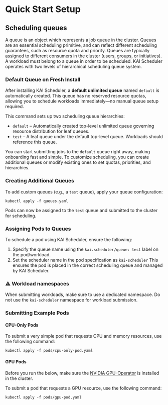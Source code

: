 # Quick Start Setup

## Scheduling queues
A queue is an object which represents a job queue in the cluster. Queues are an essential scheduling primitive, and can reflect different scheduling guarantees, such as resource quota and priority. 
Queues are typically assigned to different consumers in the cluster (users, groups, or initiatives). A workload must belong to a queue in order to be scheduled.
KAI Scheduler operates with two levels of hierarchical scheduling queue system.

### Default Queue on Fresh Install

After installing KAI Scheduler, a **default unlimited queue** named `default` is automatically created. This queue has no reserved resource quotas, allowing you to schedule workloads immediately—no manual queue setup required.

This command sets up two scheduling queue hierarchies:
* `default` – Automatically created top-level unlimited queue governing resource distribution for leaf queues.
* `test` – A leaf queue under the default top-level queue. Workloads should reference this queue.

You can start submitting jobs to the `default` queue right away, making onboarding fast and simple. To customize scheduling, you can create additional queues or modify existing ones to set quotas, priorities, and hierarchies.

### Creating Additional Queues

To add custom queues (e.g., a `test` queue), apply your queue configuration:
```
kubectl apply -f queues.yaml
```
Pods can now be assigned to the `test` queue and submitted to the cluster for scheduling.

### Assigning Pods to Queues
To schedule a pod using KAI Scheduler, ensure the following:
1. Specify the queue name using the `kai.scheduler/queue: test` label on the pod/workload.
2. Set the scheduler name in the pod specification as `kai-scheduler`
This ensures the pod is placed in the correct scheduling queue and managed by KAI Scheduler.

### ⚠️ Workload namespaces
When submitting workloads, make sure to use a dedicated namespace. Do not use the `kai-scheduler` namespace for workload submission.

### Submitting Example Pods
#### CPU-Only Pods
To submit a very simple pod that requests CPU and memory resources, use the following command:
```
kubectl apply -f pods/cpu-only-pod.yaml
```

#### GPU Pods
Before you run the below, make sure the [NVIDIA GPU-Operator](https://github.com/NVIDIA/gpu-operator) is installed in the cluster.

To submit a pod that requests a GPU resource, use the following command:
```
kubectl apply -f pods/gpu-pod.yaml
```
